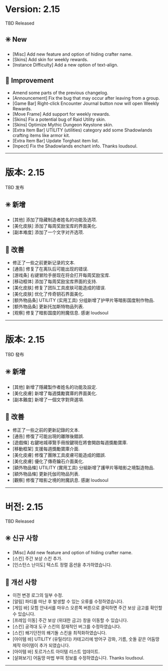 # Version: 2.15
TBD Released
## ✳️ New
- [Misc] Add new feature and option of hiding crafter name.
- [Skins] Add skin for weekly rewards.
- [Instance Difficulty] Add a new option of text-align.
## 💪 Improvement
- Amend some parts of the previous changelog.
- [Announcement] Fix the bug that may occur after leaving from a group.
- [Game Bar] Right-click Encounter Journal button now will open Weekly Rewards.
- [Move Frame] Add support for weekly rewards.
- [Skins] Fix a potential bug of Raid Utility skin.
- [Skins] Optimize Mythic Dungeon Keystone skin.
- [Extra Item Bar] UTILITY (utilities) category add some Shadowlands crafting items like armor kit.
- [Extra Item Bar] Update Torghast item list.
- [Inpect] Fix the Shadowlands enchant info. Thanks loudsoul.

------
# 版本: 2.15
TBD 发布
## ✳️ 新增
- [其他] 添加了隐藏制造者姓名的功能及选项.
- [美化皮肤] 添加了每周奖励宝库的界面美化.
- [副本难度] 添加了一个文字对齐选项.
## 💪 改善
- 修正了一些之前更新记录的文本.
- [通告] 修复了在离队后可能出现的错误.
- [游戏条] 右键冒险手册现在将会打开每周奖励宝库.
- [移动框体] 添加了每周奖励宝库界面的支持.
- [美化皮肤] 修复了团队工具皮肤可能造成的错误.
- [美化皮肤] 优化了传奇钥石界面美化.
- [额外物品条] UTILITY (实用工具) 分组新增了护甲片等暗影国度制作物品.
- [额外物品条] 更新托加斯特物品列表.
- [观察] 修复了暗影国度的附魔信息. 感谢 loudsoul

------
# 版本: 2.15
TBD 發布
## ✳️ 新增
- [其他] 新增了隱藏製作者姓名的功能及設定.
- [美化皮膚] 新增了每週獎勵寶庫的界面美化.
- [副本難度] 新增了一個文字對齊選項.
## 💪 改善
- 修正了一些之前的更新記錄的文本.
- [通告] 修復了可能出現的離隊後錯誤.
- [遊戲條] 右鍵地城導覽手冊按鍵現在將會開啟每週獎勵寶庫.
- [移動框架] 支援每週獎勵寶庫介面.
- [美化皮膚] 修復了團隊工具皮膚可能造成的錯誤.
- [美化皮膚] 優化了傳奇鑰石介面美化.
- [額外物品條] UTILITY (實用工具) 分組新增了護甲片等暗影之境製造物品.
- [額外物品條] 更新托伽司物品列表.
- [觀察] 修復了暗影之境的附魔訊息. 感謝 loudsoul

------
# 버전: 2.15
TBD Released
## ✳️ 신규 사항
- [Misc] Add new feature and option of hiding crafter name.
- [스킨] 주간 보상 스킨 추가.
- [인스턴스 난이도] 텍스트 정렬 옵션을 추가하였습니다.
## 💪 개선 사항
- 이전 변경 로그의 일부 수정.
- [알림] 파티를 떠난 후 발생할 수 있는 오류를 수정하였습니다.
- [게임 바] 모험 안내서를 마우스 오른쪽 버튼으로 클릭하면 주간 보상 금고를 확인할 수 있습니다.
- [프레임 이동] 주간 보상 (위대한 금고) 창을 이동할 수 있습니다.
- [스킨] 공격대 도구 스킨의 잠재적인 버그를 수정하였습니다.
- [스킨] 쐐기던전의 쐐기돌 스킨을 최적화하였습니다.
- [아이템 바] UTILITY (유틸리티) 카테고리에 방어구 강화, 기름, 숫돌 같은 어둠땅 제작 아이템이 추가 되였습니다.
- [아이템 바] 토르가스트 아이템 리스트 업데이트.
- [살펴보기] 어둠땅 마법 부여 정보를 수정하였습니다. Thanks loudsoul.

------
